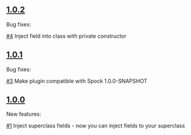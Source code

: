 [1.0.2](https://github.com/marcingrzejszczak/spock-subjects-collaborators-extension/tree/1.0.2)
-----
Bug fixes:

[#4](https://github.com/marcingrzejszczak/spock-subjects-collaborators-extension/issues/4) Inject field into class with private constructor

[1.0.1](https://github.com/marcingrzejszczak/spock-subjects-collaborators-extension/tree/1.0.1)
-----
Bug fixes:

[#3](https://github.com/marcingrzejszczak/spock-subjects-collaborators-extension/issues/3) Make plugin compatible with Spock 1.0.0-SNAPSHOT


[1.0.0](https://github.com/marcingrzejszczak/spock-subjects-collaborators-extension/tree/1.0.0)
-----
New features:

[#1](https://github.com/marcingrzejszczak/spock-subjects-collaborators-extension/issues/1) Inject superclass fields - now you can inject fields to your superclass
